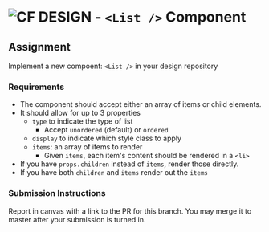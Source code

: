 ![CF](http://i.imgur.com/7v5ASc8.png) DESIGN - `<List />` Component
===================================================================

## Assignment
Implement a new compoent: `<List />` in your design repository

### Requirements
* The component should accept either an array of items or child elements.
* It should allow for up to 3 properties
  * `type` to indicate the type of list
    * Accept `unordered` (default) or `ordered`
  * `display` to indicate which style class to apply
  * `items`: an array of items to render
    * Given `items`, each item's content should be rendered in a `<li>`
* If you have `props.children` instead of `items`, render those directly.
* If you have both `children` and `items` render out the `items`

### Submission Instructions
Report in canvas with a link to the PR for this branch.  You may merge it to master after your submission is turned in.
